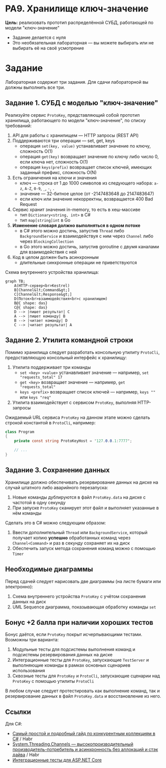 # PA9. Хранилище ключ-значение

**Цель:** реализовать прототип распределённой СУБД, работающей по модели "ключ-значение"

- Задание делается с нуля
- Это необязательная лабораторная — вы можете выбирать или не выбирать её на своё усмотрение

# Задание

Лабораторная содержит три задания. Для сдачи лабораторной вы должны выполнить все три.

## Задание 1. СУБД с моделью "ключ-значение"

Реализуйте сервис `ProtoKey`, представляющий собой прототип хранилища, работающего по модели "ключ-значение", по списку требований:

1. API для работы с хранилищем — HTTP запросы (REST API)
2. Поддерживаются три операции — set, get, keys
    - операция `set(key, value)` устанавливает значение по ключу, сложность O(1)
    - операция `get(key)` возвращает значение по ключу либо число 0, если ключа нет, сложность O(1)
    - операция `keys(prefix)` возвращает список ключей, имеющих заданный префикс, сложность O(N)
3. Есть ограничения на ключи и значения
    - ключ — строка от 1 до 1000 символов из следующего набора: `a-z`, `A-Z`, `0-9`, `_`, `-`, `.`
    - значение — 32-битное целое (от -2147483648 до 2147483647)
    - если ключ или значение некорректны, возвращается 400 Bad Request
4. Сервис хранит значения in-memory, то есть в хеш-массиве
    - тип `Dictionary<string, int>` в C#
    - тип `map[string]int` в Go
5. **Изменение словаря должно выполняться в одном потоке**
    - в C# этого можно достичь, запустив `Thread` либо `BackgroundService` и взаимодействуя с ним через `Channel` либо через `BlockingCollection`
    - в Go этого можно достичь, запустив goroutine с двумя каналами для взаимодействия с ней
6. Код в целом должен быть асинхронным
    - длительные синхронные операции не приветствуются

Схема внутреннего устройства хранилища:

```mermaid
graph TB;
    A(HTTP-сервер<br>Kestrel)
    B[Channel&lt;Command&gt;]
    C[Channel&lt;Response&gt;]
    D(Поток<br>взаимодействия<br>с хранилищем)
    B@{ shape: das}
    C@{ shape: das}
    D --> |пишет результат| C
    A --> |пишет команду| B
    B --> |читает команду| D
    C --> |читает результат| A
```

## Задание 2. Утилита командной строки

Помимо хранилища следует разработать консольную утилиту `ProtoCli`, предоставляющую консольный интерфейс к хранилищу:

1. Утилита поддерживает три команды
    - `set <key> <value>` устанавливает значение — например, `set "requests_total" 17`
    - `get <key>` возвращает значение — например, `get "requests_total"`
    - `keys <prefix>` возвращает список ключей — например, `keys ""` или `keys "req"`
2. Утилита взаимодействует с сервисом `ProtoKey`, выполняя HTTP-запросы

Ожидаемый URL сервиса `ProtoKey` на данном этапе можно сделать строкой константой в `ProtoCli`, например:

```csharp
class Program
{
    private const string ProtoKeyHost = '127.0.0.1:7777';

    // ...
}
```

## Задание 3. Сохранение данных

Хранилище должно обеспечивать резервирование данных на диске на случай штатного либо аварийного перезапуска:

1. Новые команды дублируются в файл `ProtoKey.data` на диске с частотой в одну секунду
2. При запуске `ProtoKey` сканирует этот файл и выполняет указанные в нём команды

Сделать это в C# можно следующим образом:

1. Ввести дополнительный `Thread` или `BackgroundService`, который получает копию **успешно** обработанных команд через `Channel<Command>` и раз в секунду сохраняет их на диск
2. Обеспечить запуск метода сохранения команд можно с помощью `Timer`

## Необходимые диаграммы

Перед сдачей следует нарисовать две диаграммы (на листе бумаги или электронно):

1. Схема внутреннего устройства `ProtoKey` с учётом сохранения данных на диск
2. UML Sequence диаграмма, показывающая обработку команды `set`

## Бонус +2 балла при наличии хороших тестов

Бонус даётся, если `ProtoKey` покрыт исчерпывающими тестами. Возможны три варианта:

1. Модульные тесты для подсистемы выполнения команд и подсистемы резервирования данных на диске
2. Интеграционные тесты для `ProtoKey`, запускающие `TestServer` и выполняющие команды в рамках основных сценариев использования
3. Сквозные тесты для `ProtoKey` и `ProtoCli`, запускающие сценарии над `ProtoKey` с помощью утилиты `ProtoCli`

В любом случае следует протестировать как выполнение команд, так и резервирование данных в файл `ProtoKey.data` и восстановление из него.

## Ссылки

Для C#:

- [Самый простой и подробный гайд по конкурентным коллекциям в C#](https://habr.com/ru/companies/ruvds/articles/791308/) / Habr
- [System.Threading.Channels — высокопроизводительный производитель-потребитель и асинхронность без аллокаций и стэк дайва](https://habr.com/ru/articles/508726/) / Habr
- [Интеграционные тесты для ASP.NET Core](https://habr.com/ru/articles/860932/)
